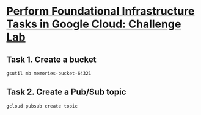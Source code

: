 # [Perform Foundational Infrastructure Tasks in Google Cloud: Challenge Lab](https://www.cloudskillsboost.google/focuses/10379?parent=catalog)

## Task 1. Create a bucket
```
gsutil mb memories-bucket-64321
```

## Task 2. Create a Pub/Sub topic
```
gcloud pubsub create topic 
```
